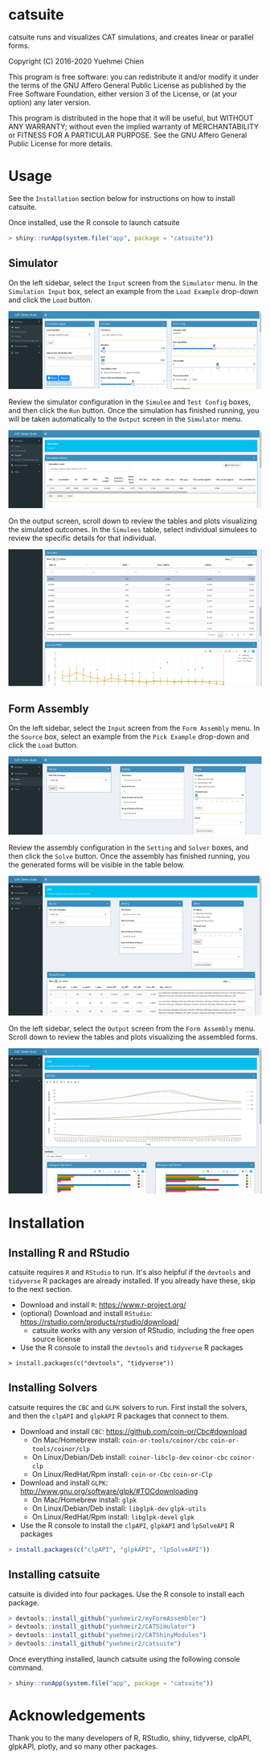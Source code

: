 # catsuite

catsuite runs and visualizes CAT simulations, and creates linear or parallel forms.

Copyright (C) 2016-2020 Yuehmei Chien

This program is free software: you can redistribute it and/or modify
it under the terms of the GNU Affero General Public License as published
by the Free Software Foundation, either version 3 of the License, or
(at your option) any later version.

This program is distributed in the hope that it will be useful,
but WITHOUT ANY WARRANTY; without even the implied warranty of
MERCHANTABILITY or FITNESS FOR A PARTICULAR PURPOSE.  See the
GNU Affero General Public License for more details.

# Usage

See the `Installation` section below for instructions on how to install catsuite.

Once installed, use the R console to launch catsuite
```R
> shiny::runApp(system.file("app", package = "catsuite"))
```

## Simulator

On the left sidebar, select the `Input` screen from the `Simulator` menu.  In the `Simulation Input` box, select an example from the `Load Example` drop-down and click the `Load` button.

![Simulator - Load Example](readme_files/Simulator1.png)

Review the simulator configuration in the `Simulee` and `Test Config` boxes, and then click the `Run` button.  Once the simulation has finished running, you will be taken automatically to the `Output` screen in the `Simulator` menu.

![Simulator - Run Example](readme_files/Simulator2.png)

On the output screen, scroll down to review the tables and plots visualizing the simulated outcomes.  In the `Simulees` table, select individual simulees to review the specific details for that individual.

![Simulator - Review Output](readme_files/Simulator3.png)

## Form Assembly

On the left sidebar, select the `Input` screen from the `Form Assembly` menu.  In the `Source` box, select an example from the `Pick Example` drop-down and click the `Load` button.

![Form Assembly - Load Example](readme_files/FormAssembly1.png)

Review the assembly configuration in the `Setting` and `Solver` boxes, and then click the `Solve` button.  Once the assembly has finished running, you the generated forms will be visible in the table below.

![Form Assembly - Run Example](readme_files/FormAssembly2.png)

On the left sidebar, select the `Output` screen from the `Form Assembly` menu.  Scroll down to review the tables and plots visualizing the assembled forms.

![Form Assembly - Review Output](readme_files/FormAssembly3.png)

# Installation

## Installing R and RStudio

catsuite requires `R` and `RStudio` to run.  It's also helpful if the `devtools` and `tidyverse` R packages are already installed.  If you already have these, skip to the next section.

- Download and install `R`: https://www.r-project.org/
- (optional) Download and install `RStudio`: https://rstudio.com/products/rstudio/download/
  - catsuite works with any version of RStudio, including the free open source license
- Use the R console to install the `devtools` and `tidyverse` R packages
```
> install.packages(c("devtools", "tidyverse"))
```

## Installing Solvers

catsuite requires the `CBC` and `GLPK` solvers to run.  First install the solvers, and then the `clpAPI` and `glpkAPI` R packages that connect to them.

- Download and install `CBC`: https://github.com/coin-or/Cbc#download
  - On Mac/Homebrew install: `coin-or-tools/coinor/cbc` `coin-or-tools/coinor/clp`
  - On Linux/Debian/Deb install: `coinor-libclp-dev` `coinor-cbc` `coinor-clp`
  - On Linux/RedHat/Rpm install: `coin-or-Cbc` `coin-or-Clp`
- Download and install `GLPK`: http://www.gnu.org/software/glpk/#TOCdownloading
  - On Mac/Homebrew install: `glpk`
  - On Linux/Debian/Deb install: `libglpk-dev` `glpk-utils`
  - On Linux/RedHat/Rpm install: `libglpk-devel` `glpk`
- Use the R console to install the `clpAPI`, `glpkAPI` and `lpSolveAPI` R packages
```R
> install.packages(c("clpAPI", "glpkAPI", "lpSolveAPI"))
```

## Installing catsuite

catsuite is divided into four packages.  Use the R console to install each package.

```R
> devtools::install_github("yuehmeir2/myFormAssembler")
> devtools::install_github("yuehmeir2/CATSimulator")
> devtools::install_github("yuehmeir2/CATShinyModules")
> devtools::install_github("yuehmeir2/catsuite")
```

Once everything installed, launch catsuite using the following console command.
```R
> shiny::runApp(system.file("app", package = "catsuite"))
```

# Acknowledgements

Thank you to the many developers of R, RStudio, shiny, tidyverse, clpAPI, glpkAPI, plotly, and so many other packages.
